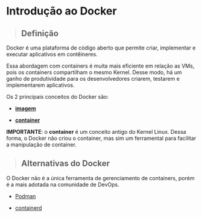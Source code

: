 # Introdução ao Docker

> ## **Definição**

Docker é uma plataforma de código aberto que permite criar, implementar e executar aplicativos em contêineres.

Essa abordagem com containers é muita mais eficiente em relação as VMs, pois os containers compartilham o mesmo Kernel. Desse modo, há um ganho de produtividade para os desenvolvedores criarem, testarem e implementarem aplicativos.

Os 2 principais conceitos do Docker são:

- [**imagem**](./imagem.md)

- [**container**](./container.md)

**IMPORTANTE**: o **container** é um conceito antigo do Kernel Linux. Dessa forma, o Docker não criou o container, mas sim um ferramental para facilitar a manipulação de container.

> ## **Alternativas do Docker**

O Docker não é a única ferramenta de gerenciamento de containers, porém é a mais adotada na comunidade de DevOps.

- [Podman](https://podman.io/)

- [containerd](https://containerd.io/)
